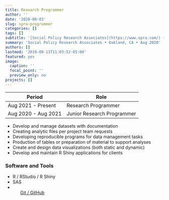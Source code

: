 ```yaml
---
title: Research Programmer
author: ''
date: '2020-08-03'
slug: spra-programmer
categories: []
tags: []
subtitle: '[Social Policy Research Associates](https://www.spra.com/) • Oakland, CA • Aug 2020'
summary: 'Social Policy Research Associates • Oakland, CA • Aug 2020'
authors: []
lastmod: '2019-09-11T11:03:52-05:00'
featured: yes
image:
  caption: ''
  focal_point: ''
  preview_only: no
projects: []
---
```


| Period | Role | 
|------|------| 
|Aug 2021 - Present  | Research Programmer | 
|Aug 2020 - Aug 2021 | Junior Research Programmer |


- Develop and manage datasets with documentation 
- Creating analytic files per project team requests
- Developing reproducible programs for data management tasks
- Production of tables or preparation of material to support analyses
- Create and design data visualizations (both static and dynamic)
- Develop and maintain R Shiny applications for clients 

<!-- - Helping prepare portions of reports and proposals, including both writing and data displays --> 


### Software and Tools
- R / RStudio / R Shiny 
- SAS
- <ul class="network-icon" aria-hidden="true"><a href="https://github.com/mareichler-spra" SPRA GitHub> Git / GitHub <i class="fab fa-github-square"></i></a>


